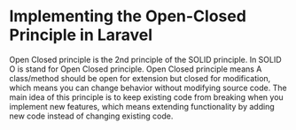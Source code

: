 # Implementing the Open-Closed Principle in Laravel
Open Closed principle is the 2nd principle of the SOLID principle. In SOLID O is stand for Open Closed principle. Open Closed principle means A class/method should be open for extension but closed for modification, which means you can change behavior without modifying source code. The main idea of this principle is to keep existing code from breaking when you implement new features, which means extending functionality by adding new code instead of changing existing code.
